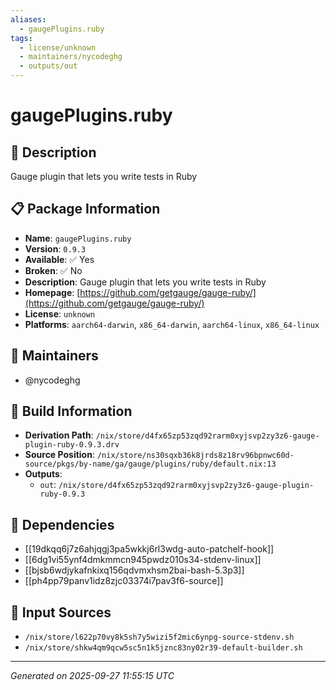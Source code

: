 ```yaml
---
aliases:
  - gaugePlugins.ruby
tags:
  - license/unknown
  - maintainers/nycodeghg
  - outputs/out
---
```


# gaugePlugins.ruby

## 📝 Description

Gauge plugin that lets you write tests in Ruby

## 📋 Package Information

- **Name**: `gaugePlugins.ruby`
- **Version**: `0.9.3`
- **Available**: ✅ Yes
- **Broken**: ✅ No
- **Description**: Gauge plugin that lets you write tests in Ruby
- **Homepage**: [https://github.com/getgauge/gauge-ruby/](https://github.com/getgauge/gauge-ruby/)
- **License**: `unknown`
- **Platforms**: `aarch64-darwin`, `x86_64-darwin`, `aarch64-linux`, `x86_64-linux`
## 👥 Maintainers

- @nycodeghg


## 🔧 Build Information

- **Derivation Path**: `/nix/store/d4fx65zp53zqd92rarm0xyjsvp2zy3z6-gauge-plugin-ruby-0.9.3.drv`
- **Source Position**: `/nix/store/ns30sqxb36k8jrds8z18rv96bpnwc60d-source/pkgs/by-name/ga/gauge/plugins/ruby/default.nix:13`
- **Outputs**:
  - `out`:  `/nix/store/d4fx65zp53zqd92rarm0xyjsvp2zy3z6-gauge-plugin-ruby-0.9.3`

## 🔗 Dependencies

- [[19dkqq6j7z6ahjqgj3pa5wkkj6rl3wdg-auto-patchelf-hook]]
- [[6dg1vi55ynf4dmkmmcn945pwdz010s34-stdenv-linux]]
- [[bjsb6wdjykafnkixq156qdvmxhsm2bai-bash-5.3p3]]
- [[ph4pp79panv1idz8zjc03374i7pav3f6-source]]

## 📁 Input Sources

- `/nix/store/l622p70vy8k5sh7y5wizi5f2mic6ynpg-source-stdenv.sh`
- `/nix/store/shkw4qm9qcw5sc5n1k5jznc83ny02r39-default-builder.sh`

---
*Generated on 2025-09-27 11:55:15 UTC*
